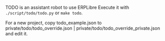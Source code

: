 TODO is an assistant robot to use ERPLibre
Execute it with `./script/todo/todo.py` or `make todo`.

For a new project, copy todo_example.json to private/todo/todo_override.json | private/todo/todo_override_private.json and edit it.
